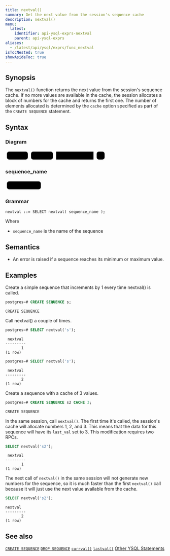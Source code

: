 ```yaml
---
title: nextval()
summary: Get the next value from the session's sequence cache
description: nextval()
menu:
  latest:
    identifier: api-ysql-exprs-nextval
    parent: api-ysql-exprs
aliases:
  - /latest/api/ysql/exprs/func_nextval
isTocNested: true
showAsideToc: true
---
```


## Synopsis

The `nextval()` function returns the next value from the session's sequence cache. If no more values are available in the cache, the session allocates a block of numbers for the cache and returns the first one. The number of elements allocated is determined by the `cache` option specified as part of the `CREATE SEQUENCE` statement.

## Syntax

### Diagram

<svg class="rrdiagram" version="1.1" xmlns:xlink="http://www.w3.org/1999/xlink" xmlns="http://www.w3.org/2000/svg" width="318" height="35" viewbox="0 0 318 35"><path class="connector" d="M0 22h5m66 0h10m69 0h10m118 0h10m25 0h5"/><rect class="literal" x="5" y="5" width="66" height="25" rx="7"/><text class="text" x="15" y="22">SELECT</text><rect class="literal" x="81" y="5" width="69" height="25" rx="7"/><text class="text" x="91" y="22">nextval(</text><a xlink:href="../../grammar_diagrams#sequence-name"><rect class="rule" x="160" y="5" width="118" height="25"/><text class="text" x="170" y="22">sequence_name</text></a><rect class="literal" x="288" y="5" width="25" height="25" rx="7"/><text class="text" x="298" y="22">)</text></svg>

### sequence_name

<svg class="rrdiagram" version="1.1" xmlns:xlink="http://www.w3.org/1999/xlink" xmlns="http://www.w3.org/2000/svg" width="117" height="35" viewbox="0 0 117 35"><path class="connector" d="M0 22h5m107 0h5"/><rect class="literal" x="5" y="5" width="107" height="25" rx="7"/><text class="text" x="15" y="22">&lt;Text Literal&gt;</text></svg>

### Grammar

```
nextval ::= SELECT nextval( sequence_name );
```

Where

- `sequence_name` is the name of the sequence

## Semantics

- An error is raised if a sequence reaches its minimum or maximum value.

## Examples

Create a simple sequence that increments by 1 every time nextval() is called.

```sql
postgres=# CREATE SEQUENCE s;
```

```
CREATE SEQUENCE
```

Call nextval() a couple of times.

```sql
postgres=# SELECT nextval('s');
```

```
 nextval
---------
       1
(1 row)
```

```sql
postgres=# SELECT nextval('s');
```

```
 nextval
---------
       2
(1 row)
```

Create a sequence with a cache of 3 values.

```sql
postgres=# CREATE SEQUENCE s2 CACHE 3;
```

```
CREATE SEQUENCE
```

In the same session, call `nextval()`. The first time it's called, the session's cache will allocate numbers 1, 2, and 3. This means that the data for this sequence will have its `last_val` set to 3. This modification requires two RPCs.
```sql
SELECT nextval('s2');
```

```
 nextval
---------
       1
(1 row)
```

The next call of `nextval()` in the same session will not generate new numbers for the sequence, so it is much faster than the first `nextval()` call because it will just use the next value available from the cache.

```sql
SELECT nextval('s2');
```

```
nextval
---------
       2
(1 row)
```

## See also

[`CREATE SEQUENCE`](../create_sequence)
[`DROP SEQUENCE`](../drop_sequence)
[`currval()`](../currval_sequence)
[`lastval()`](../lastval_sequence)
[Other YSQL Statements](..)
